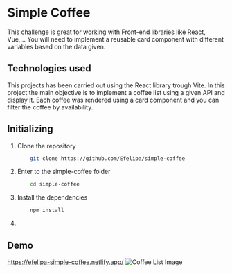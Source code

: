 # Simple Coffee

This challenge is great for working with Front-end libraries like React, Vue,... You will need to implement a reusable card component with different variables based on the data given.
## Technologies used
This projects has been carried out using the React library trough Vite. In this project the main objective is to implement a coffee list using a given API and display it. Each coffee was rendered using a card component and you can filter the coffee by availability.


## Initializing
1. Clone the repository
    ```bash
        git clone https://github.com/Efelipa/simple-coffee
    ```
2. Enter to the simple-coffee folder

    ```bash
        cd simple-coffee
    ```
3. Install the dependencies
    ```bash
        npm install
    ```
4. 

## Demo
https://efelipa-simple-coffee.netlify.app/
![Coffee List Image](https://csyxkpbavpcrhwqhcpyy.supabase.co/storage/v1/object/public/challenges/45/Simple%20Coffee%20Listing/desktop)